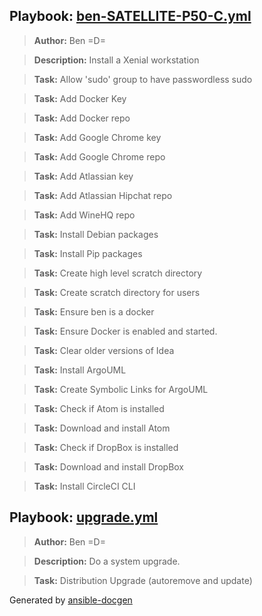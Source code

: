 ## Playbook: [ben-SATELLITE-P50-C.yml](ben-SATELLITE-P50-C.yml)
> **Author:** Ben =D=

> **Description:** Install a Xenial workstation

> **Task:** Allow 'sudo' group to have passwordless sudo

> **Task:** Add Docker Key

> **Task:** Add Docker repo

> **Task:** Add Google Chrome key

> **Task:** Add Google Chrome repo

> **Task:** Add Atlassian key

> **Task:** Add Atlassian Hipchat repo

> **Task:** Add WineHQ repo

> **Task:** Install Debian packages

> **Task:** Install Pip packages

> **Task:** Create high level scratch directory

> **Task:** Create scratch directory for users

> **Task:** Ensure ben is a docker

> **Task:** Ensure Docker is enabled and started.

> **Task:** Clear older versions of Idea

> **Task:** Install ArgoUML

> **Task:** Create Symbolic Links for ArgoUML

> **Task:** Check if Atom is installed

> **Task:** Download and install Atom

> **Task:** Check if DropBox is installed

> **Task:** Download and install DropBox

> **Task:** Install CircleCI CLI


## Playbook: [upgrade.yml](upgrade.yml)
> **Author:** Ben =D=

> **Description:** Do a system upgrade.

> **Task:** Distribution Upgrade (autoremove and update)



Generated by [ansible-docgen](https://www.github.com/starboarder2001/ansible-docgen)
